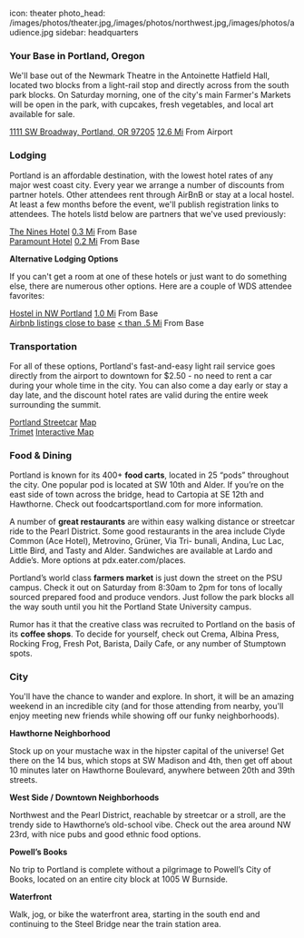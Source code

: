 icon: theater
photo_head: /images/photos/theater.jpg,/images/photos/northwest.jpg,/images/photos/audience.jpg
sidebar: headquarters

<h3>Your Base in Portland, Oregon</h3>
<p>
	We'll base out of the Newmark Theatre in the Antoinette Hatfield Hall, located two blocks from a light-rail stop and directly across from the south park blocks. On Saturday morning, one of the city's main Farmer's Markets will be open in the park, with cupcakes, fresh vegetables, and local art available for sale.
</p>
<div class="place-row">
	<a href="http://www.portland5.com/newmark-theatre">1111 SW Broadway, Portland, OR 97205</a>
	<span>
		<a href="https://goo.gl/maps/4eRdFJeb3Ep" target ="_blank">12.6 Mi</a>
		From Airport
	</span>
</div>
<div class="line-canvas"></div>

<a name="lodging"></a>

<h3 class="side-icon-moon">Lodging</h3>
<p>Portland is an affordable destination, with the lowest hotel rates of any major west coast city. Every year we arrange a number of discounts from partner hotels. Other attendees rent through AirBnB or stay at a local hostel. At least a few months before the event, we'll publish registration links to attendees. The hotels listd below are partners that we've used previously:</p>

<div class="place-row">
	<a href="https://www.starwoodmeeting.com/StarGroupsWeb/res?id=1502128445&key=1E3271B6">The Nines Hotel</a>  
	<span>
		<a href="http://goo.gl/2wmuIP" target ="_blank">0.3 Mi</a>
		From Base
	</span>
</div>

<div class="place-row">
	<a href="https://be.cohores.net/10180?NextPage=index&Nights=1&NumberOfRooms=1&NumberOfAdults=1&Currency=USD&SubSource=361&GroupCode=WDS2015">Paramount Hotel</a> 
	<span>
		<a href="http://goo.gl/WexjC9" target ="_blank">0.2 Mi</a>
		From Base
	</span>
</div>

<b>Alternative Lodging Options</b>

<p>If you can't get a room at one of these hotels or just want to do something else, there are numerous other options. Here are a couple of WDS attendee favorites:</p>

<div class="place-row">
	<a href="http://nwportlandhostel.com/">Hostel in NW Portland</a>
	<span>
		<a href="http://goo.gl/KYEXgc" target ="_blank">1.0 Mi</a>
		From Base
	</span>
</div>

<div class="place-row">
	<a href="http://goo.gl/WKh6oU">Airbnb listings close to base</a>
	<span>
		<a href="http://goo.gl/WKh6oU" target ="_blank">< than .5 Mi</a>
		From Base
	</span>
</div>

<div class="line-canvas"></div>

<a name="transportation"></a>

<h3 class="side-icon-streetcar">Transportation</h3>
<p>For all of these options, Portland's fast-and-easy light rail service goes directly from the airport to downtown for $2.50 - no need to rent a car during your whole time in the city. You can also come a day early or stay a day late, and the discount hotel rates are valid during the entire week surrounding the summit.</p> 
<div class="place-row">
	<a href="http://www.portlandstreetcar.org">Portland Streetcar</a>
	<span>
		<a href="http://www.portlandstreetcar.org/node/4">Map</a>
	</span>
</div>
<div class="place-row">
	<a href="http://trimet.org">Trimet</a>
	<span>
		<a href="http://ride.trimet.org/?tool=routes#/">Interactive Map</a>
	</span>
</div>
<div class="line-canvas"></div>

<a name="food-dining"></a>

<h3 class="side-icon-fork">Food &amp; Dining</h3>

Portland is known for its 400+ **food carts**, located in 25 “pods” throughout the city. One popular pod is located at SW 10th and Alder. If you’re on the east side of town across the bridge, head to Cartopia at SE 12th and Hawthorne. Check out foodcartsportland.com for more information.
	
A number of **great restaurants** are within easy walking distance or streetcar ride to the Pearl District. Some good restaurants in the area include Clyde Common (Ace Hotel), Metrovino, Grüner, Via Tri- bunali, Andina, Luc Lac, Little Bird, and Tasty and Alder. Sandwiches are available at Lardo and Addie’s. More options at pdx.eater.com/places.

Portland’s world class **farmers market** is just down the street on the PSU campus. Check it out on Saturday from 8:30am to 2pm for tons of locally sourced prepared food and produce vendors. Just follow the park blocks all the way south until you hit the Portland State University campus.

Rumor has it that the creative class was recruited to Portland on the basis of its **coffee shops**. To decide for yourself, check out Crema, Albina Press, Rocking Frog, Fresh Pot, Barista, Daily Cafe, or any number of Stumptown spots.

<!-- <div class="place-row">
	<a href="http://tastyntasty.com/alder/">Tasty &amp; Alder</a>
	<span>
		<a href="https://goo.gl/maps/xRS6w">0.5 Mi</a>
		From Base
	</span>
</div>
<div class="place-row">
	<a href="http://lardopdx.com">Lardo</a>
	<span>
		<a href="https://goo.gl/maps/Ey2f3">0.5 Mi</a>
		From Base
	</span>
</div>
<div class="place-row">
	<a href="http://khaomangai.com">Nong's Khao Man Gai</a>
	<span>
		<a href="https://goo.gl/maps/WI7yh">0.4 Mi</a>
		From Base
	</span>
</div>
<div class="place-row">
	<a href="http://www.obarestaurant.com">¡Oba!</a>
	<span>
		<a href="https://goo.gl/maps/Ev1ap">0.9 Mi</a>
		From Base
	</span>
</div>
<div class="place-row">
	<a href="http://www.irvingstreetkitchen.com">Irving Street Kitchen</a>
	<span>
		<a href="https://goo.gl/maps/otnbM">1.0 Mi</a>
		From Base
	</span>
</div>
<div class="place-row">
	<a href="http://www.torobravopdx.com">Toro Bravo</a>
	<span>
		<a href="https://goo.gl/maps/6PrQ9">3 Mi</a>
		From Base
	</span>
</div>
-->

<div class="line-canvas"></div>

<a name="city"></a>

<h3 class="side-icon-bridge">City</h3>
<p>
	You'll have the chance to wander and explore. In short, it will be an amazing weekend in an incredible city (and for those attending from nearby, you'll enjoy meeting new friends while showing off our funky neighborhoods).
</p>

**Hawthorne Neighborhood**

Stock up on your mustache wax in the hipster capital of the universe! Get there on the 14 bus, which stops at SW Madison and 4th, then get off about 10 minutes later on Hawthorne Boulevard, anywhere between 20th and 39th streets.

**West Side / Downtown Neighborhoods**

Northwest and the Pearl District, reachable by streetcar or a stroll, are the trendy side to Hawthorne’s old-school vibe. Check out the area around NW 23rd, with nice pubs and good ethnic food options.

**Powell’s Books**

No trip to Portland is complete without a pilgrimage to Powell’s City of Books, located on an entire city block at 1005 W Burnside.

**Waterfront**

Walk, jog, or bike the waterfront area, starting in the south end and continuing to the Steel Bridge near the train station area.

<div class="line-canvas"></div>
